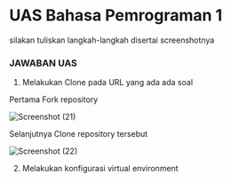 # UAS Bahasa Pemrograman 1

silakan tuliskan langkah-langkah disertai screenshotnya

### JAWABAN UAS

1. Melakukan Clone pada URL yang ada ada soal

Pertama Fork repository

![Screenshot 
(21)](https://user-images.githubusercontent.com/46735362/55887929-aa50db00-5bd8-11e9-8afa-9a362d670abe.png)

Selanjutnya Clone repository tersebut


![Screenshot 
(22)](https://user-images.githubusercontent.com/46735362/55888081-f734b180-5bd8-11e9-8200-5522dfa6b935.png)

2. Melakukan konfigurasi virtual environment

